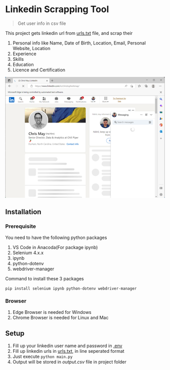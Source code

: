 # Linkedin Scrapping Tool
> Get user info in csv file

This project gets linkedin url from [urls.txt](urls.txt) file, and scrap their
1. Personal info like Name, Date of Birth, Location, Email, Personal Website, Location
2. Experience
3. Skills
4. Education
5. Licence and Certification


![](scrapping.png)

## Installation

### Prerequisite
You need to have the following python packages
1. VS Code in Anacoda(For package ipynb)
2. Selenium 4.x.x
3. ipynb
4. python-dotenv
5. webdriver-manager

Command to install these 3 packages

```
pip install selenium ipynb python-dotenv webdriver-manager
```

### Browser
1. Edge Browser is needed for Windows
2. Chrome Browser is needed for Linux and Mac

## Setup

1. Fill up your linkedin user name and password in [.env](.env)
2. Fill up linkedin urls in [urls.txt](urls.txt), in line seperated format
3. Just execute ```python main.py```
4. Output will be stored in *output.csv* file in project folder

